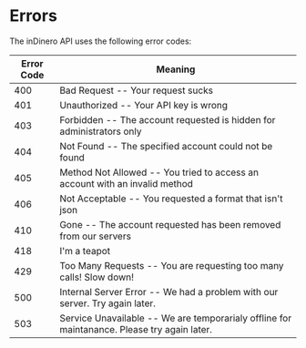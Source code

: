 # Errors

The inDinero API uses the following error codes:


Error Code | Meaning
---------- | -------
400 | Bad Request -- Your request sucks
401 | Unauthorized -- Your API key is wrong
403 | Forbidden -- The account requested is hidden for administrators only
404 | Not Found -- The specified account could not be found
405 | Method Not Allowed -- You tried to access an account with an invalid method
406 | Not Acceptable -- You requested a format that isn't json
410 | Gone -- The account requested has been removed from our servers
418 | I'm a teapot
429 | Too Many Requests -- You are requesting too many calls! Slow down!
500 | Internal Server Error -- We had a problem with our server. Try again later.
503 | Service Unavailable -- We are temporarialy offline for maintanance. Please try again later.